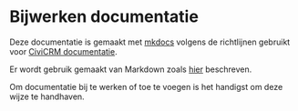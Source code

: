 # Bijwerken documentatie

Deze documentatie is gemaakt met [mkdocs](http://www.mkdocs.org/) volgens de richtlijnen gebruikt voor [CiviCRM documentatie](https://docs.civicrm.org/dev/en/latest/documentation/#mkdocs). 

Er wordt gebruik gemaakt van Markdown zoals [hier](https://docs.civicrm.org/dev/en/latest/documentation/markdown/) beschreven.

Om documentatie bij te werken of toe te voegen is het handigst om deze wijze te handhaven.

 